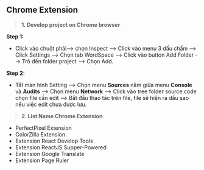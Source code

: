 ## Chrome Extension

>**1. Develop project on Chrome browser**

**Step 1:**
- Click vào chuột phải--> chọn Inspect --> Click vào menu 3 dấu chấm --> Click Settings --> Chọn tab WordSpace --> Click vào button Add Folder --> Trỏ đến folder project --> Chọn Add.

**Step 2:**
- Tắt màn hình Setting --> Chọn menu **Sources** nằm giữa menu **Console** và **Audits** --> Chọn menu **Network** --> Click vào tree folder source code chọn file cần edit --> Bắt đầu thao tác trên file, file sẽ hiện ra dấu sao nếu việc edit chưa được lưu.

>**2. List Name Chrome Extension**

- PerfectPixel Extension
- ColorZilla Extension
- Extension React Develop Tools
- Extension ReactJS Supper-Powered
- Extension Google Translate
- Extension Page Ruler
